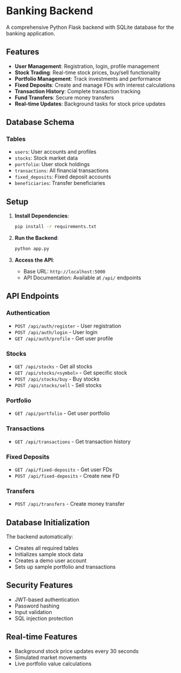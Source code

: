 # Banking Backend

A comprehensive Python Flask backend with SQLite database for the banking application.

## Features

- **User Management**: Registration, login, profile management
- **Stock Trading**: Real-time stock prices, buy/sell functionality
- **Portfolio Management**: Track investments and performance
- **Fixed Deposits**: Create and manage FDs with interest calculations
- **Transaction History**: Complete transaction tracking
- **Fund Transfers**: Secure money transfers
- **Real-time Updates**: Background tasks for stock price updates

## Database Schema

### Tables
- `users`: User accounts and profiles
- `stocks`: Stock market data
- `portfolio`: User stock holdings
- `transactions`: All financial transactions
- `fixed_deposits`: Fixed deposit accounts
- `beneficiaries`: Transfer beneficiaries

## Setup

1. **Install Dependencies**:
   ```bash
   pip install -r requirements.txt
   ```

2. **Run the Backend**:
   ```bash
   python app.py
   ```

3. **Access the API**:
   - Base URL: `http://localhost:5000`
   - API Documentation: Available at `/api/` endpoints

## API Endpoints

### Authentication
- `POST /api/auth/register` - User registration
- `POST /api/auth/login` - User login
- `GET /api/auth/profile` - Get user profile

### Stocks
- `GET /api/stocks` - Get all stocks
- `GET /api/stocks/<symbol>` - Get specific stock
- `POST /api/stocks/buy` - Buy stocks
- `POST /api/stocks/sell` - Sell stocks

### Portfolio
- `GET /api/portfolio` - Get user portfolio

### Transactions
- `GET /api/transactions` - Get transaction history

### Fixed Deposits
- `GET /api/fixed-deposits` - Get user FDs
- `POST /api/fixed-deposits` - Create new FD

### Transfers
- `POST /api/transfers` - Create money transfer

## Database Initialization

The backend automatically:
- Creates all required tables
- Initializes sample stock data
- Creates a demo user account
- Sets up sample portfolio and transactions

## Security Features

- JWT-based authentication
- Password hashing
- Input validation
- SQL injection protection

## Real-time Features

- Background stock price updates every 30 seconds
- Simulated market movements
- Live portfolio value calculations 